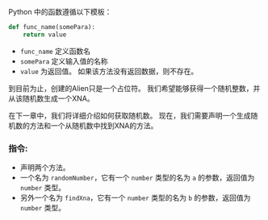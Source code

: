 Python 中的函数遵循以下模板：

```Python
def func_name(somePara):
    return value
```

- `func_name` 定义函数名
- `somePara`  定义输入值的名称
- `value` 为返回值。 如果该方法没有返回数据，则不存在。

到目前为止，创建的Alien只是一个占位符。 我们希望能够获得一个随机整数，并从该随机数生成一个XNA。

在下一章中，我们将详细介绍如何获取随机数。 现在，我们需要声明一个生成随机数的方法和一个从随机数中找到XNA的方法。

### 指令:

- 声明两个方法。
- 一个名为 `randomNumber`，它有一个 `number` 类型的名为 `a` 的参数，返回值为 `number` 类型。
- 另外一个名为 `findXna`，它有一个 `number` 类型的名为 `b` 的参数，返回值为 `number` 类型。
